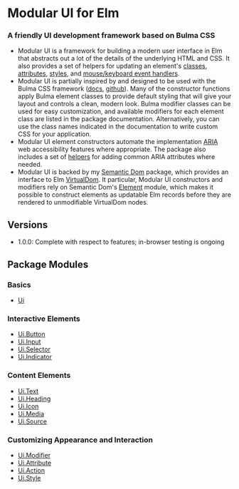 # Modular UI for Elm
### A friendly UI development framework based on Bulma CSS

+ Modular UI is a framework for building a modern user interface in Elm that
abstracts out a lot of the details of the underlying HTML and CSS. It also provides a set of helpers for updating
an element's
[classes](http://package.elm-lang.org/packages/danielnarey/elm-modular-ui/latest/Ui-Modifier),
[attributes](http://package.elm-lang.org/packages/danielnarey/elm-modular-ui/latest/Ui-Attributes),
[styles](http://package.elm-lang.org/packages/danielnarey/elm-modular-ui/latest/Ui-Style),
and [mouse/keyboard event handlers](http://package.elm-lang.org/packages/danielnarey/elm-modular-ui/latest/Ui-Action).
+ Modular UI is partially inspired by and designed to be used with the Bulma CSS
framework ([docs](http://bulma.io/), [github](https://github.com/jgthms/bulma)).
Many of the constructor functions apply Bulma element classes to provide default
styling that will give your layout and controls a clean, modern look. Bulma
modifier classes can be used for easy customization, and available modifiers
for each element class are listed in the package documentation. Alternatively,
you can use the class names indicated in the documentation to write custom CSS
for your application.
+ Modular UI element constructors automate the implementation
[ARIA](https://www.w3.org/TR/2017/REC-wai-aria-1.1-20171214/)
web accessibility features where appropriate. The package also includes a set of
[helpers](http://package.elm-lang.org/packages/danielnarey/elm-modular-ui/latest/Ui-Attributes#Helpers-for-common-ARIA-attributes)
for adding common ARIA attributes where needed.
+ Modular UI is backed by my
[Semantic Dom](https://github.com/danielnarey/elm-semantic-dom)
package, which provides an interface to Elm
[VirtualDom](http://package.elm-lang.org/packages/elm-lang/virtual-dom/2.0.4/VirtualDom).
It particular, Modular UI constructors and modifiers rely on Semantic Dom's
[Element](http://package.elm-lang.org/packages/danielnarey/elm-semantic-dom/latest/Dom-Element)
module, which makes it possible to construct elements as updatable Elm records
before they are rendered to unmodifiable VirtualDom nodes.


## Versions
- 1.0.0: Complete with respect to features; in-browser testing is ongoing

## Package Modules

### Basics
- [Ui](http://package.elm-lang.org/packages/danielnarey/elm-modular-ui/latest/Ui)

### Interactive Elements
- [Ui.Button](http://package.elm-lang.org/packages/danielnarey/elm-modular-ui/latest/Ui-Button)
- [Ui.Input](http://package.elm-lang.org/packages/danielnarey/elm-modular-ui/latest/Ui-Input)
- [Ui.Selector](http://package.elm-lang.org/packages/danielnarey/elm-modular-ui/latest/Ui-Selector)
- [Ui.Indicator](http://package.elm-lang.org/packages/danielnarey/elm-modular-ui/latest/Ui-Indicator)

### Content Elements
- [Ui.Text](http://package.elm-lang.org/packages/danielnarey/elm-modular-ui/latest/Ui-Text)
- [Ui.Heading](http://package.elm-lang.org/packages/danielnarey/elm-modular-ui/latest/Ui-Heading)
- [Ui.Icon](http://package.elm-lang.org/packages/danielnarey/elm-modular-ui/latest/Ui-Icon)
- [Ui.Media](http://package.elm-lang.org/packages/danielnarey/elm-modular-ui/latest/Ui-Media)
- [Ui.Source](http://package.elm-lang.org/packages/danielnarey/elm-modular-ui/latest/Ui-Source)

### Customizing Appearance and Interaction
- [Ui.Modifier](http://package.elm-lang.org/packages/danielnarey/elm-modular-ui/latest/Ui-Modifier)
- [Ui.Attribute](http://package.elm-lang.org/packages/danielnarey/elm-modular-ui/latest/Ui-Attribute)
- [Ui.Action](http://package.elm-lang.org/packages/danielnarey/elm-modular-ui/latest/Ui-Action)
- [Ui.Style](http://package.elm-lang.org/packages/danielnarey/elm-modular-ui/latest/Ui-Style)
